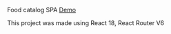 Food catalog SPA
[Demo](https://NumbDV.github.io/food-catalog-spa)

This project was made using React 18, React Router V6
